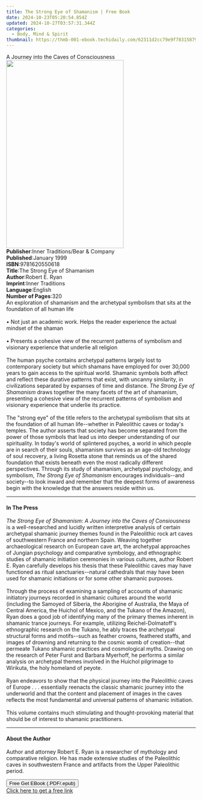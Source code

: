 ```yaml
---
title: The Strong Eye of Shamanism | Free Book
date: 2024-10-23T05:20:54.854Z
updated: 2024-10-27T03:57:31.344Z
categories:
  - Body, Mind & Spirit
thumbnail: https://thmb-001-ebook.techidaily.com/62311d2cc79e9f78315879d09e842c338218e713b2c13254cac26d34f19c4833.jpg
---
```

<main id="book-container">
  <div class="flex flex-col">
    <div class="book-brief flex-1 py-6 px-4 sm:p-6 md:py-10 md:px-8">
      <!-- brief-->
      <div class="book-brief-main">
        A Journey into the Caves of Consciousness
      </div>
    </div>
    <div
      class="book-meta-info flex-1 grid gap-4 col-start-1 col-end-3 row-start-1 sm:mb-6 sm:grid-cols-4 lg:gap-6 lg:col-start-2 lg:row-end-6 lg:row-span-6 lg:mb-0"
    >
      <div
        class="book-meta-info-left place-content-center mt-4 p-4 text-sm leading-6 col-start-2 col-span-2 dark:text-slate-400"
      >
        <img
          class="w-full h-500 object-cover rounded-lg sm:h-255 sm:col-span-2 lg:col-span-full"
          src="https://img-001-ebook.techidaily.com/7b6616d9fc4e56d5d808357698ae2b754f9aedd5b0d7516ad5bf450235434ee5.jpg"
          alt=""
          width="312"
          height="500"
        />
      </div>
      <div
        class="book-meta-info-right mt-2 col-start-1 row-start-2 col-span-3 self-center"
      >
        <!-- meta data  -->
        <div class="flex flex-col px-4 md:px-8">
          <div class="flex-1">
            <strong>Publisher</strong>:<span class="px-2"
              >Inner Traditions/Bear &amp; Company</span
            >
          </div>
          <div class="flex-1">
            <strong>Published</strong>:<span class="px-2">January 1999</span>
          </div>
          <div class="flex-1">
            <strong>ISBN</strong>:<span class="px-2">9781620550618</span>
          </div>
          <div class="flex-1">
            <strong>Title</strong>:<span class="px-2"
              >The Strong Eye of Shamanism</span
            >
          </div>
          <div class="flex-1">
            <strong>Author</strong>:<span class="px-2">Robert E. Ryan</span>
          </div>
          <div class="flex-1">
            <strong>Imprint</strong>:<span class="px-2">Inner Traditions</span>
          </div>
          <div class="flex-1">
            <strong>Language</strong>:<span class="px-2">English</span>
          </div>
          <div class="flex-1">
            <strong>Number of Pages</strong>:<span class="px-2">320</span>
          </div>
        </div>
      </div>
    </div>
    <div class="book-description flex-1 py-6 px-4 sm:p-6 md:py-10 md:px-8">
      <div class="book-description-main">
        <div accordion-content="" id="description">
          An exploration of shamanism and the archetypal symbolism that sits at
          the foundation of all human life<br /><br />• Not just an academic
          work. Helps the reader experience the actual mindset of the shaman<br /><br />•
          Presents a cohesive view of the recurrent patterns of symbolism and
          visionary experience that underlie all religion<br /><br />The human
          psyche contains archetypal patterns largely lost to contemporary
          society but which shamans have employed for over 30,000 years to gain
          access to the spiritual world. Shamanic symbols both affect and
          reflect these durative patterns that exist, with uncanny similarity,
          in civilizations separated by expanses of time and distance.
          <i>The Strong Eye of Shamanism</i> draws together the many facets of
          the art of shamanism, presenting a cohesive view of the recurrent
          patterns of symbolism and visionary experience that underlie its
          practice. <br /><br />The "strong eye" of the title refers to the
          archetypal symbolism that sits at the foundation of all human
          life--whether in Paleolithic caves or today's temples. The author
          asserts that society has become separated from the power of those
          symbols that lead us into deeper understanding of our spirituality. In
          today's world of splintered psyches, a world in which people are in
          search of their souls, shamanism survives as an age-old technology of
          soul recovery, a living Rosetta stone that reminds us of the shared
          foundation that exists beneath even the most radically different
          perspectives. Through its study of shamanism, archetypal psychology,
          and symbolism, <i>The Strong Eye of Shamanism</i> encourages
          individuals--and society--to look inward and remember that the deepest
          forms of awareness begin with the knowledge that the answers reside
          within us.
        </div>
        <div class="accordion-fader"></div>
      </div>
    </div>
    <div class="book-excerpts flex-1 py-6 px-4 sm:p-6 md:py-10 md:px-8">
      <!-- excerpts-->
      <div class="book-excerpts-main">
        <hr />
        <h4 class="placeholder placeholder-heading">
          <span>In The Press</span>
        </h4>
        <p>
          <i
            >The Strong Eye of Shamanism: A Journey into the Caves of
            Consiousness </i
          >is a well-researched and lucidly written interpretive analysis of
          certain archetypal shamanic journey themes found in the Paleolithic
          rock art caves of southwestern France and northern Spain. Weaving
          together archaeological research on European cave art, the archetypal
          approaches of Jungian psychology and comparative symbology, and
          ethnographic studies of shamanic initiation ceremonies in various
          cultures, author Robert E. Ryan carefully develops his thesis that
          these Paleolithic caves may have functioned as ritual
          sanctuaries--natural cathedrals that may have been used for shamanic
          initiations or for some other shamanic purposes. <br /><br />Through
          the process of examining a sampling of accounts of shamanic initiatory
          journeys recorded in shamanic cultures around the world (including the
          Samoyed of Siberia, the Aborigine of Australia, the Maya of Central
          America, the Huichol of Mexico, and the Tukano of the Amazon), Ryan
          does a good job of identifying many of the primary themes inherent in
          shamanic trance journeys. For example, utilizing Reichel-Dolmatoff's
          ethnographic research on the Tukano, he ably traces the archetypal
          structural forms and motifs--such as feather crowns, feathered staffs,
          and images of drowning and returning to the cosmic womb of
          creation--that permeate Tukano shamanic practices and cosmological
          myths. Drawing on the research of Peter Furst and Barbara Myerhoff, he
          performs a similar analysis on archetypal themes involved in the
          Huichol pilgrimage to Wirikuta, the holy homeland of peyote.
          <br /><br />Ryan endeavors to show that the physical journey into the
          Paleolithic caves of Europe . . . essentially reenacts the classic
          shamanic journey into the underworld and that the content and
          placement of images in the caves reflects the most fundamental and
          universal patterns of shamanic initiation.<br /><br />This volume
          contains much stimulating and thought-provoking material that should
          be of interest to shamanic practitioners.
        </p>
      </div>
    </div>
    <div class="book-about-author flex-1 py-6 px-4 sm:p-6 md:py-10 md:px-8">
      <!-- about author-->
      <div class="book-main-author-main">
        <hr />
        <h4 class="placeholder placeholder-heading">
          <span>About the Author</span>
        </h4>
        <p>
          Author and attorney Robert E. Ryan is a researcher of mythology and
          comparative religion. He has made extensive studies of the Paleolithic
          caves in southwestern France and artifacts from the Upper Paleolithic
          period.
        </p>
      </div>
    </div>
    <div class="book-free-get flex-1 py-6 px-4 sm:p-6 md:py-10 md:px-8">
      <button
        id="btn-free-get"
        class="bg-blue-500 hover:bg-blue-700 text-white font-bold py-2 px-4 rounded"
      >
        Free Get EBook (.PDF/.epub)
      </button>
      <div id="countdown-display" class="px-2 text-lg mt-2"></div>
      <a
        id="free-link"
        class="hidden bg-blue-500 hover:bg-blue-700 text-white font-bold py-2 px-4 rounded"
        href="https://www.ebooks.com/en-us/book/95782076/the-strong-eye-of-shamanism/robert-e-ryan/"
        target="_blank"
        >Click here to get a free link</a
      >
    </div>
    <script>
      let countdownTime = 0;
      let countdownInterval = null;
      document
        .getElementById('btn-free-get')
        .addEventListener('click', startCountdown);
      function startCountdown() {
        countdownTime = new Date().getTime() + 60000 * 3;
        countdownInterval = setInterval(updateCountdown, 1000);
        document.getElementById('btn-free-get').disabled = true;
        document
          .getElementById('btn-free-get')
          .classList.add('bg-gray-500', 'cursor-not-allowed');
      }
      function updateCountdown() {
        let currentTime = new Date().getTime();
        let timeLeft = countdownTime - currentTime;
        let secondsLeft = Math.floor(timeLeft / 1000);
        document.getElementById('countdown-display').innerHTML =
          `Remaining time: ${secondsLeft} seconds.`;
        if (secondsLeft <= 0) {
          clearInterval(countdownInterval);
          document.getElementById('btn-free-get').classList.add('hidden');
          document.getElementById('free-link').classList.remove('hidden');
          document.getElementById('countdown-display').innerHTML = '';
        }
      }
    </script>
  </div>
</main>

<ins class="adsbygoogle"
      style="display:block"
      data-ad-client="ca-pub-7571918770474297"
      data-ad-slot="8358498916"
      data-ad-format="auto"
      data-full-width-responsive="true"></ins>
    